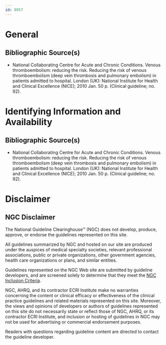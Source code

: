 ```yaml
---
id: 8057
---
```


# General

## Bibliographic Source(s)

- National Collaborating Centre for Acute and Chronic Conditions. Venous thromboembolism: reducing the risk. Reducing the risk of venous thromboembolism (deep vein thrombosis and pulmonary embolism) in patients admitted to hospital. London (UK): National Institute for Health and Clinical Excellence (NICE); 2010 Jan. 50 p. (Clinical guideline; no. 92).

# Identifying Information and Availability

## Bibliographic Source(s)

- National Collaborating Centre for Acute and Chronic Conditions. Venous thromboembolism: reducing the risk. Reducing the risk of venous thromboembolism (deep vein thrombosis and pulmonary embolism) in patients admitted to hospital. London (UK): National Institute for Health and Clinical Excellence (NICE); 2010 Jan. 50 p. (Clinical guideline; no. 92).

# Disclaimer

## NGC Disclaimer

The National Guideline Clearinghouse™ (NGC) does not develop, produce, approve, or endorse the guidelines represented on this site.

All guidelines summarized by NGC and hosted on our site are produced under the auspices of medical specialty societies, relevant professional associations, public or private organizations, other government agencies, health care organizations or plans, and similar entities.

Guidelines represented on the NGC Web site are submitted by guideline developers, and are screened solely to determine that they meet the [NGC Inclusion Criteria](/help-and-about/summaries/inclusion-criteria).

NGC, AHRQ, and its contractor ECRI Institute make no warranties concerning the content or clinical efficacy or effectiveness of the clinical practice guidelines and related materials represented on this site. Moreover, the views and opinions of developers or authors of guidelines represented on this site do not necessarily state or reflect those of NGC, AHRQ, or its contractor ECRI Institute, and inclusion or hosting of guidelines in NGC may not be used for advertising or commercial endorsement purposes.

Readers with questions regarding guideline content are directed to contact the guideline developer.

